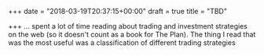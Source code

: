+++
date = "2018-03-19T20:37:15+00:00"
draft = true
title = "TBD"

+++
... spent a lot of time reading about trading and investment strategies on the web (so it doesn't count as a book for The Plan). The thing I read that was the most useful was a classification of different trading strategies